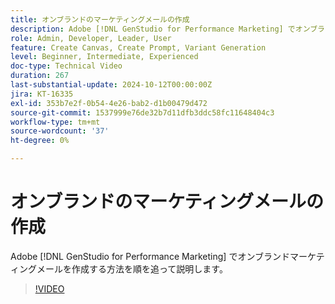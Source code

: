```yaml
---
title: オンブランドのマーケティングメールの作成
description: Adobe [!DNL GenStudio for Performance Marketing] でオンブランドマーケティングメールを作成する方法を詳しく説明します。
role: Admin, Developer, Leader, User
feature: Create Canvas, Create Prompt, Variant Generation
level: Beginner, Intermediate, Experienced
doc-type: Technical Video
duration: 267
last-substantial-update: 2024-10-12T00:00:00Z
jira: KT-16335
exl-id: 353b7e2f-0b54-4e26-bab2-d1b00479d472
source-git-commit: 1537999e76de32b7d11dfb3ddc58fc11648404c3
workflow-type: tm+mt
source-wordcount: '37'
ht-degree: 0%

---
```


# オンブランドのマーケティングメールの作成

Adobe [!DNL GenStudio for Performance Marketing] でオンブランドマーケティングメールを作成する方法を順を追って説明します。

>[!VIDEO](https://video.tv.adobe.com/v/3435056/?learn=on)
